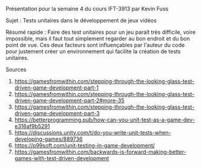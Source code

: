 Présentation pour la semaine 4 du cours IFT-3913
par Kevin Fuss

Sujet : Tests unitaires dans le développement de jeux vidéos

Résumé rapide : Faire des test unitaires pour un jeu paraît très difficile, voire impossible, mais il faut tout simplement regarder au bon endroit et du bon point de vue. Ces deux facteurs sont influençables par l'auteur du code pour justement créer un environnement qui facilite la création de tests unitaires.

Sources
1. https://gamesfromwithin.com/stepping-through-the-looking-glass-test-driven-game-development-part-1
2. https://gamesfromwithin.com/stepping-through-the-looking-glass-test-driven-game-development-part-2#more-35
3. https://gamesfromwithin.com/stepping-through-the-looking-glass-test-driven-game-development-part-3
4. https://betterprogramming.pub/how-can-you-unit-test-as-a-game-dev-e316af9b5291
5. https://discussions.unity.com/t/do-you-write-unit-tests-when-developing-games/889736
6. https://p99soft.com/unit-testing-in-game-development/
7. https://gamesfromwithin.com/backwards-is-forward-making-better-games-with-test-driven-development